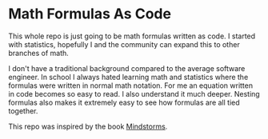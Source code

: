 # Math Formulas As Code

This whole repo is just going to be math formulas written as code. I started with statistics, hopefully I and the community can expand this to other branches of math.

I don't have a traditional background compared to the average software engineer. In school I always hated learning math and statistics where the formulas were written in normal math notation. For me an equation written in code becomes so easy to read. I also understand it much deeper. Nesting formulas also makes it extremely easy to see how formulas are all tied together.

This repo was inspired by the book <a href="https://www.amazon.com/Mindstorms-Children-Computers-Powerful-Ideas/dp/1541675126/ref=asc_df_1541675126/?tag=hyprod-20&linkCode=df0&hvadid=509494905560&hvpos=&hvnetw=g&hvrand=5215797345422905451&hvpone=&hvptwo=&hvqmt=&hvdev=c&hvdvcmdl=&hvlocint=&hvlocphy=9067609&hvtargid=pla-917985559093&psc=1">Mindstorms</a>.
